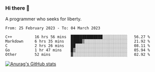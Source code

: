 ### Hi there 👋

<!--
**shejialuo/shejialuo** is a ✨ _special_ ✨ repository because its `README.md` (this file) appears on your GitHub profile.

Here are some ideas to get you started:

- 🔭 I’m currently working on ...
- 🌱 I’m currently learning ...
- 👯 I’m looking to collaborate on ...
- 🤔 I’m looking for help with ...
- 💬 Ask me about ...
- 📫 How to reach me: ...
- 😄 Pronouns: ...
- ⚡ Fun fact: ...
-->

A programmer who seeks for liberty.

<!--START_SECTION:waka-->

```text
From: 25 February 2023 - To: 04 March 2023

C++          16 hrs 56 mins  ██████████████░░░░░░░░░░░   56.27 %
Markdown     6 hrs 35 mins   █████▒░░░░░░░░░░░░░░░░░░░   21.92 %
C            2 hrs 26 mins   ██░░░░░░░░░░░░░░░░░░░░░░░   08.11 %
Go           1 hr 47 mins    █▒░░░░░░░░░░░░░░░░░░░░░░░   05.94 %
Other        52 mins         ▓░░░░░░░░░░░░░░░░░░░░░░░░   02.92 %
```

<!--END_SECTION:waka-->

[![Anurag's GitHub stats](https://github-readme-stats.vercel.app/api?username=shejialuo&show_icons=true&theme=dracula)](https://github.com/anuraghazra/github-readme-stats)
